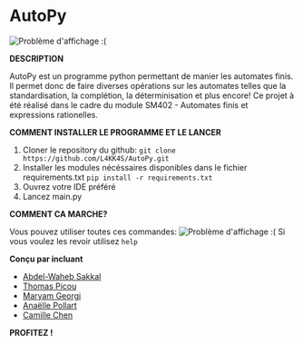 # AutoPy

![Problème d'affichage :(](../main/.img/Titre.png)
    
**DESCRIPTION**

AutoPy est un programme python permettant de manier les automates finis. Il permet donc de faire diverses opérations sur les automates telles que la standardisation, la complétion, la déterminisation et plus encore!
Ce projet à été réalisé dans le cadre du module SM402 - Automates finis et expressions rationelles.

**COMMENT INSTALLER LE PROGRAMME ET LE LANCER**

1. Cloner le repository du github: 
```git clone https://github.com/L4KK4S/AutoPy.git ```
2. Installer les modules nécéssaires disponibles dans le fichier requirements.txt
```pip install -r requirements.txt ```
3. Ouvrez votre IDE préféré 
3. Lancez main.py

**COMMENT CA MARCHE?**

Vous pouvez utiliser toutes ces commandes:
![Problème d'affichage :(](https://raw.githubusercontent.com/L4KK4S/AutoPy/main/.img/Commandes.png "Commandes")
Si vous voulez les revoir utilisez ``help``

**Conçu par incluant**
- [Abdel-Waheb Sakkal](https://github.com/L4KK4S)
- [Thomas Picou](https://github.com/thmspi)
- [Maryam Georgi](https://github.com/MaryamGeorgi)
- [Anaëlle Pollart](https://github.com/anaelleplrt)
- [Camille Chen](https://github.com/celiaste)


**PROFITEZ !**
